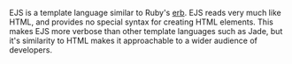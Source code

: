 EJS is a template language similar to Ruby's [erb](http://en.wikipedia.org/wiki/ERuby). EJS reads very much like HTML, and provides no special syntax for creating HTML elements. This makes EJS more verbose than other template languages such as Jade, but it's similarity to HTML makes it approachable to a wider audience of developers.
